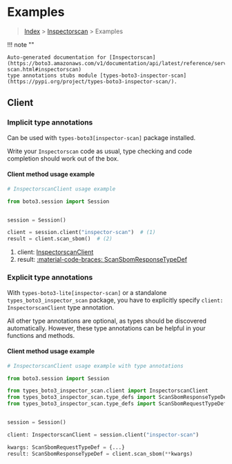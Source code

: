 # Examples

> [Index](../README.md) > [Inspectorscan](./README.md) > Examples

!!! note ""

    Auto-generated documentation for [Inspectorscan](https://boto3.amazonaws.com/v1/documentation/api/latest/reference/services/inspector-scan.html#inspectorscan)
    type annotations stubs module [types-boto3-inspector-scan](https://pypi.org/project/types-boto3-inspector-scan/).

## Client

### Implicit type annotations

Can be used with `types-boto3[inspector-scan]` package installed.

Write your `Inspectorscan` code as usual,
type checking and code completion should work out of the box.


#### Client method usage example

```python
# InspectorscanClient usage example

from boto3.session import Session


session = Session()

client = session.client("inspector-scan")  # (1)
result = client.scan_sbom()  # (2)
```

1. client: [InspectorscanClient](./client.md)
2. result: [:material-code-braces: ScanSbomResponseTypeDef](./type_defs.md#scansbomresponsetypedef)






### Explicit type annotations

With `types-boto3-lite[inspector-scan]`
or a standalone `types_boto3_inspector_scan` package, you have to explicitly specify `client: InspectorscanClient` type annotation.

All other type annotations are optional, as types should be discovered automatically.
However, these type annotations can be helpful in your functions and methods.


#### Client method usage example

```python
# InspectorscanClient usage example with type annotations

from boto3.session import Session

from types_boto3_inspector_scan.client import InspectorscanClient
from types_boto3_inspector_scan.type_defs import ScanSbomResponseTypeDef
from types_boto3_inspector_scan.type_defs import ScanSbomRequestTypeDef


session = Session()

client: InspectorscanClient = session.client("inspector-scan")

kwargs: ScanSbomRequestTypeDef = {...}
result: ScanSbomResponseTypeDef = client.scan_sbom(**kwargs)
```






